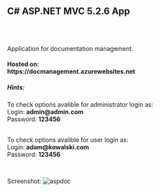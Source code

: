 <h2>C# ASP.NET MVC 5.2.6 App</h2> <br /><br />

Application for documentation management.

<h4>Hosted on:<br />
https://docmanagement.azurewebsites.net</h4>


<h5>Hints:</h5>
To check options avalible for administrator login as:<br />
Login:  <b> admin@admin.com </b> <br />
Password:  <b>  123456
</b> <br />
<br />

To check options avalible for user login as:<br />
Login:  <b> adam@kowalski.<span></span>com </b> <br />
Password:  <b>  123456
</b> <br />

<br />


Screenshot:
![aspdoc](https://user-images.githubusercontent.com/38703432/57927920-b868da00-78af-11e9-9ef4-f4b49744a276.png)
